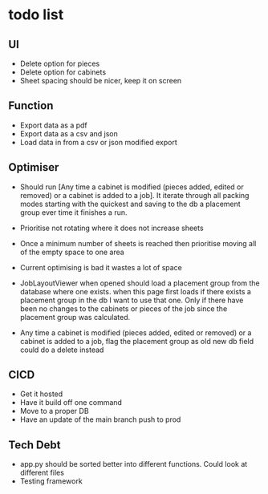 # todo list

## UI

- Delete option for pieces
- Delete option for cabinets
- Sheet spacing should be nicer, keep it on screen

## Function

- Export data as a pdf
- Export data as a csv and json
- Load data in from a csv or json modified export

## Optimiser

- Should run [Any time a cabinet is modified (pieces added, edited or removed) or a cabinet is added to a job]. It iterate through all packing modes starting with the quickest and saving to the db a placement group ever time it finishes a run.
- Prioritise not rotating where it does not increase sheets
- Once a minimum number of sheets is reached then prioritise moving all of the empty space to one area
- Current optimising is bad it wastes a lot of space

- JobLayoutViewer when opened should load a placement group from the database where one exists.
when this page first loads if there exists a placement group in the db I want to use that one. Only if there have been no changes to the cabinets or pieces of the job since the placement group was calculated.
- Any time a cabinet is modified (pieces added, edited or removed) or a cabinet is added to a job, flag the placement group as old new db field
could do a delete instead

## CICD

- Get it hosted
- Have it build off one command
- Move to a proper DB
- Have an update of the main branch push to prod

## Tech Debt

- app.py should be sorted better into different functions. Could look at different files
- Testing framework
